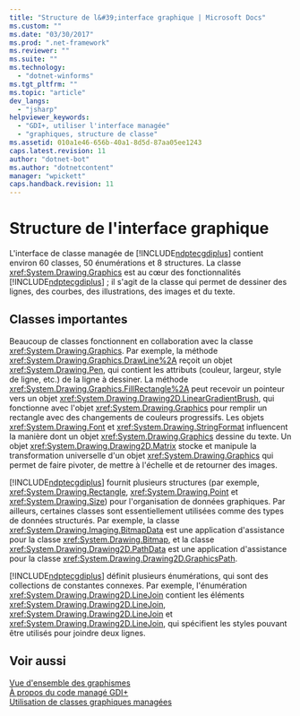 ```yaml
---
title: "Structure de l&#39;interface graphique | Microsoft Docs"
ms.custom: ""
ms.date: "03/30/2017"
ms.prod: ".net-framework"
ms.reviewer: ""
ms.suite: ""
ms.technology: 
  - "dotnet-winforms"
ms.tgt_pltfrm: ""
ms.topic: "article"
dev_langs: 
  - "jsharp"
helpviewer_keywords: 
  - "GDI+, utiliser l'interface managée"
  - "graphiques, structure de classe"
ms.assetid: 010a1e46-656b-40a1-8d5d-87aa05ee1243
caps.latest.revision: 11
author: "dotnet-bot"
ms.author: "dotnetcontent"
manager: "wpickett"
caps.handback.revision: 11
---
```

# Structure de l&#39;interface graphique
L'interface de classe managée de [!INCLUDE[ndptecgdiplus](../../../../includes/ndptecgdiplus-md.md)] contient environ 60 classes, 50 énumérations et 8 structures.  La classe <xref:System.Drawing.Graphics> est au cœur des fonctionnalités [!INCLUDE[ndptecgdiplus](../../../../includes/ndptecgdiplus-md.md)] ; il s'agit de la classe qui permet de dessiner des lignes, des courbes, des illustrations, des images et du texte.  
  
## Classes importantes  
 Beaucoup de classes fonctionnent en collaboration avec la classe <xref:System.Drawing.Graphics>.  Par exemple, la méthode <xref:System.Drawing.Graphics.DrawLine%2A> reçoit un objet <xref:System.Drawing.Pen>, qui contient les attributs \(couleur, largeur, style de ligne, etc.\) de la ligne à dessiner.  La méthode <xref:System.Drawing.Graphics.FillRectangle%2A> peut recevoir un pointeur vers un objet <xref:System.Drawing.Drawing2D.LinearGradientBrush>, qui fonctionne avec l'objet <xref:System.Drawing.Graphics> pour remplir un rectangle avec des changements de couleurs progressifs.  Les objets <xref:System.Drawing.Font> et <xref:System.Drawing.StringFormat> influencent la manière dont un objet <xref:System.Drawing.Graphics> dessine du texte.  Un objet <xref:System.Drawing.Drawing2D.Matrix> stocke et manipule la transformation universelle d'un objet <xref:System.Drawing.Graphics> qui permet de faire pivoter, de mettre à l'échelle et de retourner des images.  
  
 [!INCLUDE[ndptecgdiplus](../../../../includes/ndptecgdiplus-md.md)] fournit plusieurs structures \(par exemple, <xref:System.Drawing.Rectangle>, <xref:System.Drawing.Point> et <xref:System.Drawing.Size>\) pour l'organisation de données graphiques.  Par ailleurs, certaines classes sont essentiellement utilisées comme des types de données structurés.  Par exemple, la classe <xref:System.Drawing.Imaging.BitmapData> est une application d'assistance pour la classe <xref:System.Drawing.Bitmap>, et la classe <xref:System.Drawing.Drawing2D.PathData> est une application d'assistance pour la classe <xref:System.Drawing.Drawing2D.GraphicsPath>.  
  
 [!INCLUDE[ndptecgdiplus](../../../../includes/ndptecgdiplus-md.md)] définit plusieurs énumérations, qui sont des collections de constantes connexes.  Par exemple, l'énumération <xref:System.Drawing.Drawing2D.LineJoin> contient les éléments <xref:System.Drawing.Drawing2D.LineJoin>, <xref:System.Drawing.Drawing2D.LineJoin> et <xref:System.Drawing.Drawing2D.LineJoin>, qui spécifient les styles pouvant être utilisés pour joindre deux lignes.  
  
## Voir aussi  
 [Vue d'ensemble des graphismes](../../../../docs/framework/winforms/advanced/graphics-overview-windows-forms.md)   
 [À propos du code managé GDI\+](../../../../docs/framework/winforms/advanced/about-gdi-managed-code.md)   
 [Utilisation de classes graphiques managées](../../../../docs/framework/winforms/advanced/using-managed-graphics-classes.md)